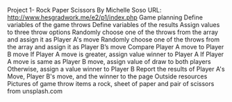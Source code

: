 Project 1- Rock Paper Scissors
By Michelle Soso
URL: http://www.hesgradwork.me/e2/p1/index.php
Game planning
Define variables of the game throws
Define variables of the results
Assign values to three throw options
Randomly choose one of the throws from the array and assign it as Player A's move
Randomly choose one of the throws from the array and assign it as Player B’s move
Compare Player A move to Player B move 
If Player A move is greater, assign value winner to Player A
If Player A move is same as Player B move, assign value of draw to both players
Otherwise, assign a value winner to Player B
Report the results of Player A's Move, Player B's move, and the winner to the page 
Outside resources
Pictures of game throw items a rock, sheet of paper and pair of scissors from unsplash.com 